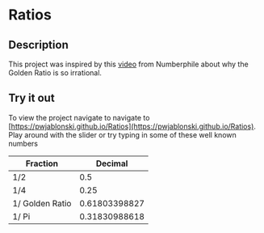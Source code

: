 # Ratios

## Description
This project was inspired by this [video](https://www.youtube.com/watch?reload=9&v=sj8Sg8qnjOg) from Numberphile about why the Golden Ratio is so irrational. 

## Try it out
To view the project navigate to navigate to [https://pwjablonski.github.io/Ratios](https://pwjablonski.github.io/Ratios). 
Play around with the slider or try typing in some of these well known numbers

| Fraction | Decimal |
|-----|-----|
| 1/2 |  0.5 |
| 1/4 |  0.25 |
| 1/ Golden Ratio | 0.61803398827 | 
| 1/ Pi| 0.31830988618 |
